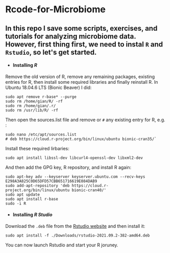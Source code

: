 # Rcode-for-Microbiome

## In this repo I save some scripts, exercises, and tutorials for analyzing microbiome data. However, first thing first, we need to instal `R` and `Rstudio`, so let's get started.

* #### Installing *R*

Remove the old version of R, remove any remaining packages, existing entries for R, then install some required libraries and finally reinstall R. In Ubuntu 18.04.6 LTS (Bionic Beaver) I did:

```
sudo apt remove r-base* --purge
sudo rm /home/gian/R/ -rf
sudo rm /home/gian/.r/
sudo rm /usr/lib/R/ -rf
```

Then open the sources.list file and remove or `#` any existing entry for R, e.g. :
```
sudo nano /etc/apt/sources.list
# deb https://cloud.r-project.org/bin/linux/ubuntu bionic-cran35/`
```
Install these required lirbaries:

```
sudo apt install libssl-dev libcurl4-openssl-dev libxml2-dev
```

And then add the GPG key, R repository, and install R again:

```
sudo apt-key adv --keyserver keyserver.ubuntu.com --recv-keys E298A3A825C0D65DFD57CBB651716619E084DAB9
sudo add-apt-repository 'deb https://cloud.r-project.org/bin/linux/ubuntu bionic-cran40/'
sudo apt update
sudo apt install r-base
sudo -i R
```

* #### Installing *R Studio*

Download the `.deb` file from the [Rstudio website](https://www.rstudio.com/) and then install it:

```
sudo apt install -f ./Downloads/rstudio-2021.09.2-382-amd64.deb
```

You can now launch Rstudio and start your R joruney.
